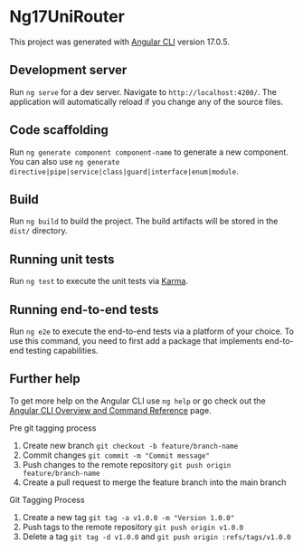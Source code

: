 # Ng17UniRouter

This project was generated with [Angular CLI](https://github.com/angular/angular-cli) version
17.0.5.

## Development server

Run `ng serve` for a dev server. Navigate to `http://localhost:4200/`. The application will
automatically reload if you change any of the source files.

## Code scaffolding

Run `ng generate component component-name` to generate a new component. You can also use
`ng generate directive|pipe|service|class|guard|interface|enum|module`.

## Build

Run `ng build` to build the project. The build artifacts will be stored in the `dist/` directory.

## Running unit tests

Run `ng test` to execute the unit tests via [Karma](https://karma-runner.github.io).

## Running end-to-end tests

Run `ng e2e` to execute the end-to-end tests via a platform of your choice. To use this command, you
need to first add a package that implements end-to-end testing capabilities.

## Further help

To get more help on the Angular CLI use `ng help` or go check out the
[Angular CLI Overview and Command Reference](https://angular.io/cli) page.

Pre git tagging process

1. Create new branch `git checkout -b feature/branch-name`
2. Commit changes `git commit -m "Commit message"`
3. Push changes to the remote repository `git push origin feature/branch-name`
4. Create a pull request to merge the feature branch into the main branch

Git Tagging Process

1. Create a new tag `git tag -a v1.0.0 -m "Version 1.0.0"`
2. Push tags to the remote repository `git push origin v1.0.0`
3. Delete a tag `git tag -d v1.0.0` and `git push origin :refs/tags/v1.0.0`
